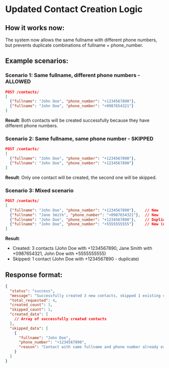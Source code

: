 # Updated Contact Creation Logic

## How it works now:

The system now allows the same fullname with different phone numbers, but prevents duplicate combinations of fullname + phone_number.

## Example scenarios:

### Scenario 1: Same fullname, different phone numbers - ALLOWED
```json
POST /contacts/
[
  {"fullname": "John Doe", "phone_number": "+1234567890"},
  {"fullname": "John Doe", "phone_number": "+0987654321"}
]
```
**Result**: Both contacts will be created successfully because they have different phone numbers.

### Scenario 2: Same fullname, same phone number - SKIPPED
```json
POST /contacts/
[
  {"fullname": "John Doe", "phone_number": "+1234567890"},
  {"fullname": "John Doe", "phone_number": "+1234567890"}
]
```
**Result**: Only one contact will be created, the second one will be skipped.

### Scenario 3: Mixed scenario
```json
POST /contacts/
[
  {"fullname": "John Doe", "phone_number": "+1234567890"},    // New
  {"fullname": "Jane Smith", "phone_number": "+0987654321"},  // New  
  {"fullname": "John Doe", "phone_number": "+1234567890"},    // Duplicate - skipped
  {"fullname": "John Doe", "phone_number": "+5555555555"}     // New (different phone)
]
```
**Result**: 
- Created: 3 contacts (John Doe with +1234567890, Jane Smith with +0987654321, John Doe with +5555555555)
- Skipped: 1 contact (John Doe with +1234567890 - duplicate)

## Response format:

```json
{
  "status": "success",
  "message": "Successfully created 3 new contacts, skipped 1 existing combinations",
  "total_requested": 4,
  "created_count": 3,
  "skipped_count": 1,
  "created_data": [
    // Array of successfully created contacts
  ],
  "skipped_data": [
    {
      "fullname": "John Doe",
      "phone_number": "+1234567890",
      "reason": "Contact with same fullname and phone number already exists"
    }
  ]
}
```
